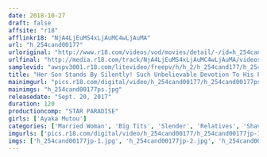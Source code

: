 ```yaml
---
date: 2018-10-27
draft: false
affsite: "r18"
afflinkr18: "NjA4LjEuMS4xLjAuMC4wLjAuMA"
url: "h_254cand00177"
urloriginal: "http://www.r18.com/videos/vod/movies/detail/-/id=h_254cand00177"
urlfinal: "http://media.r18.com/track/NjA4LjEuMS4xLjAuMC4wLjAuMA/videos/vod/movies/detail/-/id=h_254cand00177"
samplevid: "awspv3001.r18.com/litevideo/freepv/h/h_2/h_254cand177/h_254cand177_dmb_w.mp4"
title: "Her Son Stands By Silently! Such Unbelievable Devotion To His Parents He Allows His Father To Fuck His Bride Ayaka Muto"
mainimgurl: "pics.r18.com/digital/video/h_254cand00177/h_254cand00177ps.jpg"
mainimgs: "h_254cand00177ps.jpg"
releasedate: "Sept. 20, 2017"
duration: 120
productioncomp: "STAR PARADISE"
girls: ['Ayaka Mutou']
categories: ['Married Woman', 'Big Tits', 'Slender', 'Relatives', 'Shaved Pussy', 'Featured Actress', 'Cheating Wife', 'Hi-Def']
imgurls: ['pics.r18.com/digital/video/h_254cand00177/h_254cand00177jp-1.jpg', 'pics.r18.com/digital/video/h_254cand00177/h_254cand00177jp-2.jpg', 'pics.r18.com/digital/video/h_254cand00177/h_254cand00177jp-3.jpg', 'pics.r18.com/digital/video/h_254cand00177/h_254cand00177jp-4.jpg', 'pics.r18.com/digital/video/h_254cand00177/h_254cand00177jp-5.jpg', 'pics.r18.com/digital/video/h_254cand00177/h_254cand00177jp-6.jpg', 'pics.r18.com/digital/video/h_254cand00177/h_254cand00177jp-7.jpg', 'pics.r18.com/digital/video/h_254cand00177/h_254cand00177jp-8.jpg', 'pics.r18.com/digital/video/h_254cand00177/h_254cand00177jp-9.jpg', 'pics.r18.com/digital/video/h_254cand00177/h_254cand00177jp-10.jpg', 'pics.r18.com/digital/video/h_254cand00177/h_254cand00177jp-11.jpg', 'pics.r18.com/digital/video/h_254cand00177/h_254cand00177jp-12.jpg', 'pics.r18.com/digital/video/h_254cand00177/h_254cand00177jp-13.jpg', 'pics.r18.com/digital/video/h_254cand00177/h_254cand00177jp-14.jpg', 'pics.r18.com/digital/video/h_254cand00177/h_254cand00177jp-15.jpg', 'pics.r18.com/digital/video/h_254cand00177/h_254cand00177jp-16.jpg', 'pics.r18.com/digital/video/h_254cand00177/h_254cand00177jp-17.jpg', 'pics.r18.com/digital/video/h_254cand00177/h_254cand00177jp-18.jpg', 'pics.r18.com/digital/video/h_254cand00177/h_254cand00177jp-19.jpg', 'pics.r18.com/digital/video/h_254cand00177/h_254cand00177jp-20.jpg']
imgs: ['h_254cand00177jp-1.jpg', 'h_254cand00177jp-2.jpg', 'h_254cand00177jp-3.jpg', 'h_254cand00177jp-4.jpg', 'h_254cand00177jp-5.jpg', 'h_254cand00177jp-6.jpg', 'h_254cand00177jp-7.jpg', 'h_254cand00177jp-8.jpg', 'h_254cand00177jp-9.jpg', 'h_254cand00177jp-10.jpg', 'h_254cand00177jp-11.jpg', 'h_254cand00177jp-12.jpg', 'h_254cand00177jp-13.jpg', 'h_254cand00177jp-14.jpg', 'h_254cand00177jp-15.jpg', 'h_254cand00177jp-16.jpg', 'h_254cand00177jp-17.jpg', 'h_254cand00177jp-18.jpg', 'h_254cand00177jp-19.jpg', 'h_254cand00177jp-20.jpg']
---
```

